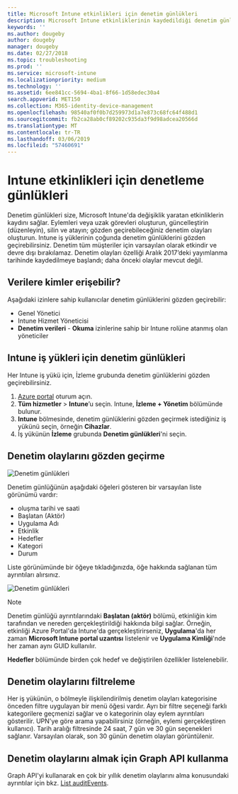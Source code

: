 ```yaml
---
title: Microsoft Intune etkinlikleri için denetim günlükleri
description: Microsoft Intune etkinliklerinin kaydedildiği denetim günlüklerini gözden geçirmeyi öğrenin.
keywords: ''
ms.author: dougeby
author: dougeby
manager: dougeby
ms.date: 02/27/2018
ms.topic: troubleshooting
ms.prod: ''
ms.service: microsoft-intune
ms.localizationpriority: medium
ms.technology: ''
ms.assetid: 6ee841cc-5694-4ba1-8f66-1d58edec30a4
search.appverid: MET150
ms.collection: M365-identity-device-management
ms.openlocfilehash: 98540af0f0b7d259973d1a7e873c68fc64f488d1
ms.sourcegitcommit: fb2ca28ab0cf89202c935da3f9d98adcea20566d
ms.translationtype: MT
ms.contentlocale: tr-TR
ms.lasthandoff: 03/06/2019
ms.locfileid: "57460691"
---
```

# <a name="audit-logs-for-intune-activities"></a>Intune etkinlikleri için denetleme günlükleri
Denetim günlükleri size, Microsoft Intune'da değişiklik yaratan etkinliklerin kaydını sağlar. Eylemleri veya uzak görevleri oluşturun, güncelleştirin (düzenleyin), silin ve atayın; gözden geçirebileceğiniz denetim olayları oluşturun. Intune iş yüklerinin çoğunda denetim günlüklerini gözden geçirebilirsiniz. Denetim tüm müşteriler için varsayılan olarak etkindir ve devre dışı bırakılamaz. Denetim olayları özelliği Aralık 2017’deki yayımlanma tarihinde kaydedilmeye başlandı; daha önceki olaylar mevcut değil.

## <a name="who-can-access-the-data"></a>Verilere kimler erişebilir?
Aşağıdaki izinlere sahip kullanıcılar denetim günlüklerini gözden geçirebilir:
- Genel Yönetici
- Intune Hizmet Yöneticisi
- **Denetim verileri** - **Okuma** izinlerine sahip bir Intune rolüne atanmış olan yöneticiler

## <a name="audit-logs-for-intune-workloads"></a>Intune iş yükleri için denetim günlükleri
Her Intune iş yükü için, İzleme grubunda denetim günlüklerini gözden geçirebilirsiniz.  
1. [Azure portal](https://portal.azure.com) oturum açın.
2. **Tüm hizmetler** > **Intune**’u seçin. Intune, **İzleme + Yönetim** bölümünde bulunur.
3. **Intune** bölmesinde, denetim günlüklerini gözden geçirmek istediğiniz iş yükünü seçin, örneğin **Cihazlar**.
4. İş yükünün **İzleme** grubunda **Denetim günlükleri**'ni seçin.

## <a name="review-audit-events"></a>Denetim olaylarını gözden geçirme
![Denetim günlükleri](./media/monitor-audit-logs.png "Denetim günlükleri")

Denetim günlüğünün aşağıdaki öğeleri gösteren bir varsayılan liste görünümü vardır:    

- oluşma tarihi ve saati
- Başlatan (Aktör)
- Uygulama Adı
- Etkinlik
- Hedefler
- Kategori
- Durum

Liste görünümünde bir öğeye tıkladığınızda, öğe hakkında sağlanan tüm ayrıntıları alırsınız.

![Denetim günlükleri](./media/monitor-audit-log-detail.png "Denetim günlükleri")

> [!Note]    
> Denetim günlüğü ayrıntılarındaki **Başlatan (aktör)** bölümü, etkinliğin kim tarafından ve nereden gerçekleştirildiği hakkında bilgi sağlar. Örneğin, etkinliği Azure Portal'da Intune'da gerçekleştirirseniz, **Uygulama**'da her zaman **Microsoft Intune portal uzantısı** listelenir ve **Uygulama Kimliği**'nde her zaman aynı GUID kullanılır. 
>    
> **Hedefler** bölümünde birden çok hedef ve değiştirilen özellikler listelenebilir.  


## <a name="filter-audit-events"></a>Denetim olaylarını filtreleme
Her iş yükünün, o bölmeyle ilişkilendirilmiş denetim olayları kategorisine önceden filtre uygulayan bir menü öğesi vardır. Ayrı bir filtre seçeneği farklı kategorilere geçmenizi sağlar ve o kategorinin olay eylem ayrıntıları gösterilir. UPN'ye göre arama yapabilirsiniz (örneğin, eylemi gerçekleştiren kullanıcı). Tarih aralığı filtresinde 24 saat, 7 gün ve 30 gün seçenekleri sağlanır. Varsayılan olarak, son 30 günün denetim olayları görüntülenir.

## <a name="use-graph-api-to-retrieve-audit-events"></a>Denetim olaylarını almak için Graph API kullanma
Graph API'yi kullanarak en çok bir yıllık denetim olaylarını alma konusundaki ayrıntılar için bkz. [List auditEvents](https://developer.microsoft.com/en-us/graph/docs/api-reference/beta/api/intune_auditing_auditevent_list).
